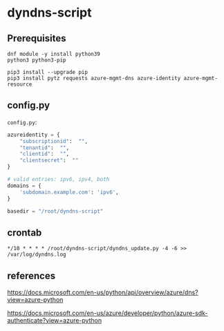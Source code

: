 # dyndns-script
## Prerequisites
```
dnf module -y install python39
python3 python3-pip

pip3 install --upgrade pip
pip3 install pytz requests azure-mgmt-dns azure-identity azure-mgmt-resource
```


## config.py
`config.py`:


```python
azureidentity = {
    "subscriptionid":  "",
    "tenantid":  "",
    "clientid":  "",
    "clientsecret":  ""
}

# valid entries: ipv6, ipv4, both
domains = {
    'subdomain.example.com': 'ipv6',
}

basedir = "/root/dyndns-script"
```

## crontab
```
*/10 * * * * /root/dyndns-script/dyndns_update.py -4 -6 >> /var/log/dyndns.log
```

## references
https://docs.microsoft.com/en-us/python/api/overview/azure/dns?view=azure-python

https://docs.microsoft.com/en-us/azure/developer/python/azure-sdk-authenticate?view=azure-python
